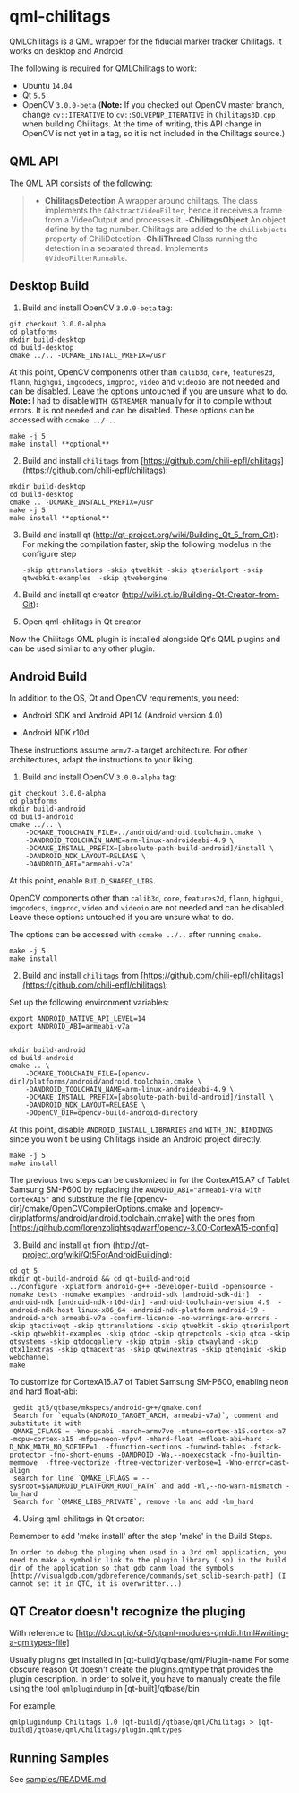 qml-chilitags
=============

QMLChilitags is a QML wrapper for the fiducial marker tracker Chilitags. It works on desktop and Android.

The following is required for QMLChilitags to work:

  - Ubuntu `14.04`
  - Qt `5.5`
  - OpenCV `3.0.0-beta` (**Note:** If you checked out OpenCV master branch, change `cv::ITERATIVE` to `cv::SOLVEPNP_ITERATIVE` in `Chilitags3D.cpp` when building Chilitags. At the time of writing, this API change in OpenCV is not yet in a tag, so it is not included in the Chilitags source.)

QML API
-------

The QML API consists of the following:

>  - **ChilitagsDetection** A wrapper around chilitags. The class implements the `QAbstractVideoFilter`, hence it receives a frame from a VideoOutput and processes it.
>   -**ChilitagsObject** An object define by the tag number. Chilitags are added to the `chiliobjects` property of ChiliDetection 
>   -**ChiliThread** Class running the detection in a separated thread. Implements `QVideoFilterRunnable`.


Desktop Build
-------------

1. Build and install OpenCV `3.0.0-beta` tag:

  ```
  git checkout 3.0.0-alpha
  cd platforms
  mkdir build-desktop
  cd build-desktop
  cmake ../.. -DCMAKE_INSTALL_PREFIX=/usr
  ```

  At this point, OpenCV components other than `calib3d`, `core`, `features2d`, `flann`, `highgui`, `imgcodecs`, `imgproc`, `video` and `videoio` are not needed and can be disabled. Leave the options untouched if you are unsure what to do. **Note:** I had to disable `WITH_GSTREAMER` manually for it to compile without errors. It is not needed and can be disabled. These options can be accessed with `ccmake ../..`.

  ```
  make -j 5
  make install **optional**
  ```

2. Build and install `chilitags` from [https://github.com/chili-epfl/chilitags](https://github.com/chili-epfl/chilitags):

  ```
  mkdir build-desktop
  cd build-desktop
  cmake .. -DCMAKE_INSTALL_PREFIX=/usr
  make -j 5
  make install **optional**
  ```

3. Build and install qt  (http://qt-project.org/wiki/Building_Qt_5_from_Git):
	For making the compilation faster, skip the following modelus in the configure step
	
	```
	-skip qttranslations -skip qtwebkit -skip qtserialport -skip qtwebkit-examples  -skip qtwebengine 	

	```

4. Build and install qt creator (http://wiki.qt.io/Building-Qt-Creator-from-Git):
	

5. Open qml-chilitags in Qt creator

  Now the Chilitags QML plugin is installed alongside Qt's QML plugins and can be used similar to any other plugin.


Android Build
-------------

In addition to the OS, Qt and OpenCV requirements, you need:

  - Android SDK and Android API 14 (Android version 4.0)

  - Android NDK r10d

These instructions assume `armv7-a` target architecture. For other architectures, adapt the instructions to your liking.


1. Build and install OpenCV `3.0.0-alpha` tag:

  ```
  git checkout 3.0.0-alpha
  cd platforms
  mkdir build-android
  cd build-android
  cmake ../.. \
      -DCMAKE_TOOLCHAIN_FILE=../android/android.toolchain.cmake \
      -DANDROID_TOOLCHAIN_NAME=arm-linux-androideabi-4.9 \
      -DCMAKE_INSTALL_PREFIX=[absolute-path-build-android]/install \
      -DANDROID_NDK_LAYOUT=RELEASE \
      -DANDROID_ABI="armeabi-v7a"
   ```

  At this point, enable `BUILD_SHARED_LIBS`.

  OpenCV components other than `calib3d`, `core`, `features2d`, `flann`, `highgui`, `imgcodecs`, `imgproc`, `video` and `videoio` are not needed and can be disabled. Leave these options untouched if you are unsure what to do.

  The options can be accessed with `ccmake ../..` after running `cmake`.

  ```
  make -j 5
  make install
  ```

2. Build and install `chilitags` from [https://github.com/chili-epfl/chilitags](https://github.com/chili-epfl/chilitags):

  Set up the following environment variables:
  ```
  export ANDROID_NATIVE_API_LEVEL=14
  export ANDROID_ABI=armeabi-v7a
   
  ```
  
  ```
  mkdir build-android
  cd build-android
  cmake .. \
      -DCMAKE_TOOLCHAIN_FILE=[opencv-dir]/platforms/android/android.toolchain.cmake \
      -DANDROID_TOOLCHAIN_NAME=arm-linux-androideabi-4.9 \
      -DCMAKE_INSTALL_PREFIX=[absolute-path-build-android]/install \
      -DANDROID_NDK_LAYOUT=RELEASE \
      -DOpenCV_DIR=opencv-build-android-directory 

  ```

  At this point, disable `ANDROID_INSTALL_LIBRARIES` and `WITH_JNI_BINDINGS` since you won't be using Chilitags inside an Android project directly.

  ```
  make -j 5
  make install 
  ```
The previous two steps can be customized in for the CortexA15.A7 of Tablet Samsung SM-P600 by replacing the `ANDROID_ABI="armeabi-v7a with CortexA15"` and substitute the file  [opencv-dir]/cmake/OpenCVCompilerOptions.cmake and [opencv-dir/platforms/android/android.toolchain.cmake] with the ones from [https://github.com/lorenzolightsgdwarf/opencv-3.00-CortexA15-config]


3. Build and install `qt` from (http://qt-project.org/wiki/Qt5ForAndroidBuilding):

  ```
  cd qt 5
  mkdir qt-build-android && cd qt-build-android
  ../configure -xplatform android-g++ -developer-build -opensource -nomake tests -nomake examples -android-sdk [android-sdk-dir]  -android-ndk [android-ndk-r10d-dir] -android-toolchain-version 4.9  -android-ndk-host linux-x86_64 -android-ndk-platform android-19 -android-arch armeabi-v7a -confirm-license -no-warnings-are-errors -skip qtactiveqt -skip qttranslations -skip qtwebkit -skip qtserialport -skip qtwebkit-examples -skip qtdoc -skip qtrepotools -skip qtqa -skip qtsystems -skip qtdocgallery -skip qtpim -skip qtwayland -skip qtx11extras -skip qtmacextras -skip qtwinextras -skip qtenginio -skip webchannel
  make
  ```

To customize for CortexA15.A7 of Tablet Samsung SM-P600, enabling neon and hard float-abi:
  
   ```
   	gedit qt5/qtbase/mkspecs/android-g++/qmake.conf
	Search for `equals(ANDROID_TARGET_ARCH, armeabi-v7a)`, comment and substitute it with 
	QMAKE_CFLAGS = -Wno-psabi -march=armv7ve -mtune=cortex-a15.cortex-a7  -mcpu=cortex-a15 -mfpu=neon-vfpv4 -mhard-float -mfloat-abi=hard -  D_NDK_MATH_NO_SOFTFP=1  -ffunction-sections -funwind-tables -fstack-protector -fno-short-enums -DANDROID -Wa,--noexecstack -fno-builtin-memmove  -ftree-vectorize -ftree-vectorizer-verbose=1 -Wno-error=cast-align
	search for line `QMAKE_LFLAGS = --sysroot=$$ANDROID_PLATFORM_ROOT_PATH` and add -Wl,--no-warn-mismatch -lm_hard
	Search for `QMAKE_LIBS_PRIVATE`, remove -lm and add -lm_hard

   ```

4. Using qml-chilitags in Qt creator:

  Remember to add 'make install' after the step 'make' in the Build Steps.
  
	In order to debug the pluging when used in a 3rd qml application, you need to make a symbolic link to the plugin library (.so) in the build dir of the application so that gdb canm load the symbols [http://visualgdb.com/gdbreference/commands/set_solib-search-path] (I cannot set it in QTC, it is overwritter...) 

QT Creator doesn't recognize the pluging
----------------------------------------
With reference to [http://doc.qt.io/qt-5/qtqml-modules-qmldir.html#writing-a-qmltypes-file]

Usually plugins get installed in [qt-build]/qtbase/qml/Plugin-name
For some obscure reason Qt doesn't create the plugins.qmltype that provides the plugin description.
In order to solve it, you have to manualy create the file using the tool `qmlplugindump` in [qt-built]/qtbase/bin

For example, 
```
qmlplugindump Chilitags 1.0 [qt-build]/qtbase/qml/Chilitags > [qt-build]/qtbase/qml/Chilitags/plugin.qmltypes
```

Running Samples
---------------

See [samples/README.md](samples/README.md).

